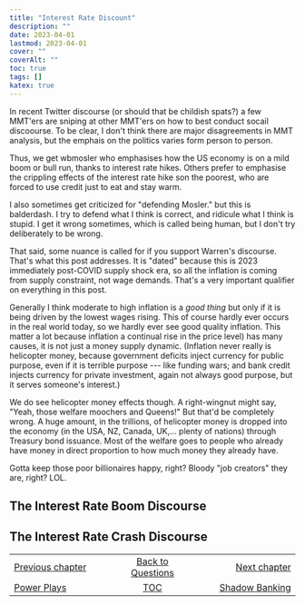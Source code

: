 ```yaml
---
title: "Interest Rate Discount"
description: ""
date: 2023-04-01
lastmod: 2023-04-01
cover: ""
coverAlt: ""
toc: true
tags: []
katex: true
---
```


In recent Twitter discourse (or should that be childish spats?) a few MMT'ers are 
sniping at other MMT'ers on how to best conduct socail discoourse. To be clear, I 
don't think there are major disagreements in MMT analysis, but the emphais on the 
politics varies form person to person.

Thus, we get wbmosler who emphasises how the US economy is on a mild boom or bull run, 
thanks to interest rate hikes. Others prefer to emphasise the crippling effects of the 
interest rate hike son the poorest, who are forced to use credit just to eat and stay 
warm. 

I also sometimes get criticized for "defending Mosler." but this is balderdash. 
I try to defend what I think is correct, and ridicule what I think is stupid. I get it 
wrong sometimes, which is called being human, but I don't try deliberately to be wrong.

That said, some nuance is called for if you support Warren's discourse. That's what 
this post addresses. It is "dated" because this is 2023 immediately post-COVID supply 
shock era, so all the inflation is coming from supply constraint, not wage demands. 
That's a very important qualifier on everything in this post.

Generally I think moderate to high inflation is a *good thing* but only if it is 
being driven by the lowest wages rising.  This of course hardly ever occurs in the 
real world today, so we hardly ever see good quality inflation.  This matter a lot 
because inflation a continual rise in the price level) has many causes, it is not 
just a money supply dynamic. (Inflation never really is helicopter money, because 
government deficits inject currency for public purpose, even if it is terrible 
purpose --- like funding wars; and bank credit injects currency for private 
investment, again not always good purpose, but it serves someone's interest.)

We do see helicopter money effects though. A right-wingnut might say, "Yeah, those 
welfare moochers and Queens!" But that'd be completely wrong. A huge amount, in the 
trillions, of helicopter money is dropped into the economy (in the USA, NZ, Canada, 
UK,... plenty of nations) through Treasury bond issuance. Most of the welfare goes 
to people who already have money in direct proportion to how much money they already 
have.

Gotta keep those poor billionaires happy, right? 
Bloody "job creators" they are, right? LOL.


## The Interest Rate Boom Discourse




## The Interest Rate Crash Discourse



<table style="border-collapse: collapse; border=0;">
    <colgroup>
       <col span="1" style="width: 35%;">
       <col span="1" style="width: 25%;">
       <col span="1" style="width: 35%;">
    </colgroup>
<tr style="border: 1px solid color:#0f0f0f;">
<td style="border: 1px solid color:#0f0f0f;"><a href="../21_powerplays">Previous chapter</a></td>
<td style="border: 1px solid color:#0f0f0f; text-align:center;"><a href="../">Back to Questions</a></td>
<td style="border: 1px solid color:#0f0f0f; text-align:right;"><a href="../23_shadow_banking">Next chapter</a></td>
</tr>
<tr style="border: 1px solid color:#0f0f0f;">
<td style="border: 1px solid color:#0f0f0f;"><a href="../21_powerplays">Power Plays</a></td>
<td style="border: 1px solid color:#0f0f0f; text-align:center;"><a href="../">TOC</a></td>
<td style="border: 1px solid color:#0f0f0f; text-align:right;"><a href="../23_shadow_banking">Shadow Banking</a></td>
</tr>
</table>
